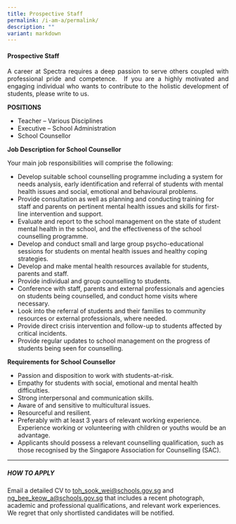 ```yaml
---
title: Prospective Staff
permalink: /i-am-a/permalink/
description: ""
variant: markdown
---
```

#### **Prospective Staff**

<p align="justify">A career at Spectra requires a deep passion to serve others coupled with professional pride and competence.&nbsp; If you are a highly motivated and engaging individual who wants to contribute to the holistic development of students, please write to us. &nbsp;</p>

**POSITIONS**

*  Teacher – Various Disciplines
*  Executive – School Administration
*  School Counsellor 

**Job Description for School Counsellor**

Your main job responsibilities will comprise the following:
* Develop suitable school counselling programme including a system for needs analysis, early identification and referral of students with mental health issues and social, emotional and behavioural problems.
* Provide consultation as well as planning and conducting training for staff and parents on pertinent mental health issues and skills for first-line intervention and support.
* Evaluate and report to the school management on the state of student mental health in the school, and the effectiveness of the school counselling programme.
* Develop and conduct small and large group psycho-educational sessions for students on mental health issues and healthy coping strategies.
* Develop and make mental health resources available for students, parents and staff.
* Provide individual and group counselling to students.
* Conference with staff, parents and external professionals and agencies on students being counselled, and conduct home visits where necessary.
* Look into the referral of students and their families to community resources or external professionals, where needed.
* Provide direct crisis intervention and follow-up to students affected by critical incidents.
* Provide regular updates to school management on the progress of students being seen for counselling.

**Requirements for School Counsellor**
* Passion and disposition to work with students-at-risk.
* Empathy for students with social, emotional and mental health difficulties.
* Strong interpersonal and communication skills.
* Aware of and sensitive to multicultural issues.
* Resourceful and resilient.
* Preferably with at least 3 years of relevant working experience. Experience working or volunteering with children or youths would be an advantage.
* Applicants should possess a relevant counselling qualification, such as those recognised by the Singapore Association for Counselling (SAC).

***

##### **HOW TO APPLY**

Email a detailed CV to [toh_sook_wei@schools.gov.sg](mailto:toh_sook_wei@schools.gov.sg) and  [ng_bee_keow_a@schools.gov.sg](mailto:ng_bee_keow_a@schools.gov.sg)  that includes a recent photograph, academic and professional qualifications, and relevant work experiences. We regret that only shortlisted candidates will be notified.